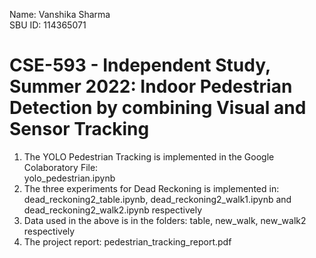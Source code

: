Name: Vanshika Sharma <br />
SBU ID: 114365071 <br />

# CSE-593 - Independent Study, Summer 2022: Indoor Pedestrian Detection by combining Visual and Sensor Tracking <br />

1. The YOLO Pedestrian Tracking is implemented in the Google Colaboratory File: <br />
   yolo_pedestrian.ipynb<br />
2. The three experiments for Dead Reckoning is implemented in:<br />
   dead_reckoning2_table.ipynb, dead_reckoning2_walk1.ipynb and dead_reckoning2_walk2.ipynb respectively <br />
3. Data used in the above is in the folders: table, new_walk, new_walk2 respectively <br />
4. The project report: pedestrian_tracking_report.pdf
